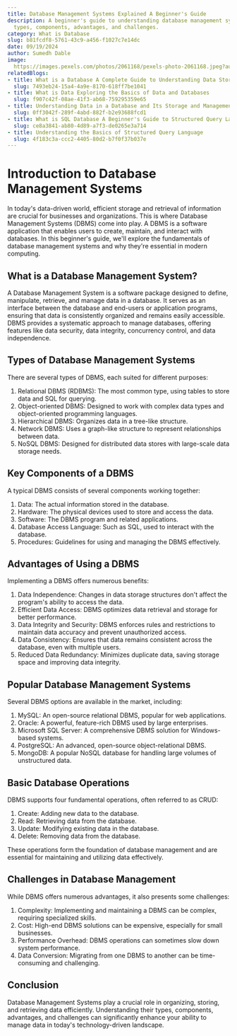 ```yaml
---
title: Database Management Systems Explained A Beginner's Guide
description: A beginner's guide to understanding database management systems, their
  types, components, advantages, and challenges.
category: What is Database
slug: b81fcdf8-5761-43c9-a456-f1027c7e14dc
date: 09/19/2024
author: Sumedh Dable
image: 
  https://images.pexels.com/photos/2061168/pexels-photo-2061168.jpeg?auto=compress&cs=tinysrgb&w=600
relatedBlogs:
- title: What is a Database A Complete Guide to Understanding Data Storage
  slug: 7493eb24-15a4-4a9e-8170-618ff7be1041
- title: What is Data Exploring the Basics of Data and Databases
  slug: f907c42f-08ae-41f3-ab68-759295359e65
- title: Understanding Data in a Database and Its Storage and Management
  slug: 0ff3042f-289f-4abd-882f-b2e93688fcd1
- title: What is SQL Database A Beginner's Guide to Structured Query Language
  slug: ce8a3841-ab80-4d89-a7f3-de0265e3a714
- title: Understanding the Basics of Structured Query Language
  slug: 4f183c3a-ccc2-4405-80d2-b7f0f37b037e
---
```


# Introduction to Database Management Systems

In today's data-driven world, efficient storage and retrieval of information are crucial for businesses and organizations. This is where Database Management Systems (DBMS) come into play. A DBMS is a software application that enables users to create, maintain, and interact with databases. In this beginner's guide, we'll explore the fundamentals of database management systems and why they're essential in modern computing.

## What is a Database Management System?

A Database Management System is a software package designed to define, manipulate, retrieve, and manage data in a database. It serves as an interface between the database and end-users or application programs, ensuring that data is consistently organized and remains easily accessible. DBMS provides a systematic approach to manage databases, offering features like data security, data integrity, concurrency control, and data independence.

## Types of Database Management Systems

There are several types of DBMS, each suited for different purposes:

1. Relational DBMS (RDBMS): The most common type, using tables to store data and SQL for querying.
2. Object-oriented DBMS: Designed to work with complex data types and object-oriented programming languages.
3. Hierarchical DBMS: Organizes data in a tree-like structure.
4. Network DBMS: Uses a graph-like structure to represent relationships between data.
5. NoSQL DBMS: Designed for distributed data stores with large-scale data storage needs.

## Key Components of a DBMS

A typical DBMS consists of several components working together:

1. Data: The actual information stored in the database.
2. Hardware: The physical devices used to store and access the data.
3. Software: The DBMS program and related applications.
4. Database Access Language: Such as SQL, used to interact with the database.
5. Procedures: Guidelines for using and managing the DBMS effectively.

## Advantages of Using a DBMS

Implementing a DBMS offers numerous benefits:

1. Data Independence: Changes in data storage structures don't affect the program's ability to access the data.
2. Efficient Data Access: DBMS optimizes data retrieval and storage for better performance.
3. Data Integrity and Security: DBMS enforces rules and restrictions to maintain data accuracy and prevent unauthorized access.
4. Data Consistency: Ensures that data remains consistent across the database, even with multiple users.
5. Reduced Data Redundancy: Minimizes duplicate data, saving storage space and improving data integrity.

## Popular Database Management Systems

Several DBMS options are available in the market, including:

1. MySQL: An open-source relational DBMS, popular for web applications.
2. Oracle: A powerful, feature-rich DBMS used by large enterprises.
3. Microsoft SQL Server: A comprehensive DBMS solution for Windows-based systems.
4. PostgreSQL: An advanced, open-source object-relational DBMS.
5. MongoDB: A popular NoSQL database for handling large volumes of unstructured data.

## Basic Database Operations

DBMS supports four fundamental operations, often referred to as CRUD:

1. Create: Adding new data to the database.
2. Read: Retrieving data from the database.
3. Update: Modifying existing data in the database.
4. Delete: Removing data from the database.

These operations form the foundation of database management and are essential for maintaining and utilizing data effectively.

## Challenges in Database Management

While DBMS offers numerous advantages, it also presents some challenges:

1. Complexity: Implementing and maintaining a DBMS can be complex, requiring specialized skills.
2. Cost: High-end DBMS solutions can be expensive, especially for small businesses.
3. Performance Overhead: DBMS operations can sometimes slow down system performance.
4. Data Conversion: Migrating from one DBMS to another can be time-consuming and challenging.

## Conclusion

Database Management Systems play a crucial role in organizing, storing, and retrieving data efficiently. Understanding their types, components, advantages, and challenges can significantly enhance your ability to manage data in today's technology-driven landscape.